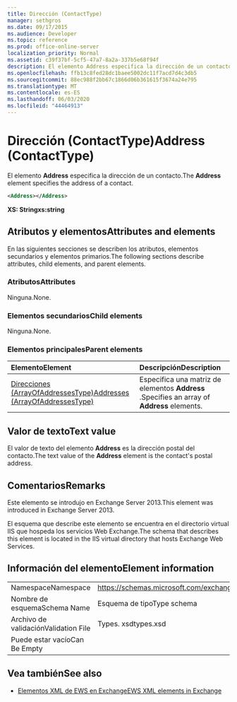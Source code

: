 ```yaml
---
title: Dirección (ContactType)
manager: sethgros
ms.date: 09/17/2015
ms.audience: Developer
ms.topic: reference
ms.prod: office-online-server
localization_priority: Normal
ms.assetid: c39f37bf-5cf5-47a7-8a2a-337b5e68f94f
description: El elemento Address especifica la dirección de un contacto.
ms.openlocfilehash: ffb13c8fed28dc1baee5002dc11f7acd7d4c3db5
ms.sourcegitcommit: 88ec988f2bb67c1866d06b361615f3674a24e795
ms.translationtype: MT
ms.contentlocale: es-ES
ms.lasthandoff: 06/03/2020
ms.locfileid: "44464913"
---
```

# <a name="address-contacttype"></a><span data-ttu-id="6ea70-103">Dirección (ContactType)</span><span class="sxs-lookup"><span data-stu-id="6ea70-103">Address (ContactType)</span></span>

<span data-ttu-id="6ea70-104">El elemento **Address** especifica la dirección de un contacto.</span><span class="sxs-lookup"><span data-stu-id="6ea70-104">The **Address** element specifies the address of a contact.</span></span> 
  
```XML
<Address></Address>
```

 <span data-ttu-id="6ea70-105">**XS: String**</span><span class="sxs-lookup"><span data-stu-id="6ea70-105">**xs:string**</span></span>
## <a name="attributes-and-elements"></a><span data-ttu-id="6ea70-106">Atributos y elementos</span><span class="sxs-lookup"><span data-stu-id="6ea70-106">Attributes and elements</span></span>

<span data-ttu-id="6ea70-107">En las siguientes secciones se describen los atributos, elementos secundarios y elementos primarios.</span><span class="sxs-lookup"><span data-stu-id="6ea70-107">The following sections describe attributes, child elements, and parent elements.</span></span>
  
### <a name="attributes"></a><span data-ttu-id="6ea70-108">Atributos</span><span class="sxs-lookup"><span data-stu-id="6ea70-108">Attributes</span></span>

<span data-ttu-id="6ea70-109">Ninguna.</span><span class="sxs-lookup"><span data-stu-id="6ea70-109">None.</span></span>
  
### <a name="child-elements"></a><span data-ttu-id="6ea70-110">Elementos secundarios</span><span class="sxs-lookup"><span data-stu-id="6ea70-110">Child elements</span></span>

<span data-ttu-id="6ea70-111">Ninguna.</span><span class="sxs-lookup"><span data-stu-id="6ea70-111">None.</span></span>
  
### <a name="parent-elements"></a><span data-ttu-id="6ea70-112">Elementos principales</span><span class="sxs-lookup"><span data-stu-id="6ea70-112">Parent elements</span></span>

|<span data-ttu-id="6ea70-113">**Elemento**</span><span class="sxs-lookup"><span data-stu-id="6ea70-113">**Element**</span></span>|<span data-ttu-id="6ea70-114">**Descripción**</span><span class="sxs-lookup"><span data-stu-id="6ea70-114">**Description**</span></span>|
|:-----|:-----|
|[<span data-ttu-id="6ea70-115">Direcciones (ArrayOfAddressesType)</span><span class="sxs-lookup"><span data-stu-id="6ea70-115">Addresses (ArrayOfAddressesType)</span></span>](addresses-arrayofaddressestype.md) <br/> |<span data-ttu-id="6ea70-116">Especifica una matriz de elementos **Address** .</span><span class="sxs-lookup"><span data-stu-id="6ea70-116">Specifies an array of **Address** elements.</span></span>  <br/> |
   
## <a name="text-value"></a><span data-ttu-id="6ea70-117">Valor de texto</span><span class="sxs-lookup"><span data-stu-id="6ea70-117">Text value</span></span>

<span data-ttu-id="6ea70-118">El valor de texto del elemento **Address** es la dirección postal del contacto.</span><span class="sxs-lookup"><span data-stu-id="6ea70-118">The text value of the **Address** element is the contact's postal address.</span></span> 
  
## <a name="remarks"></a><span data-ttu-id="6ea70-119">Comentarios</span><span class="sxs-lookup"><span data-stu-id="6ea70-119">Remarks</span></span>

<span data-ttu-id="6ea70-120">Este elemento se introdujo en Exchange Server 2013.</span><span class="sxs-lookup"><span data-stu-id="6ea70-120">This element was introduced in Exchange Server 2013.</span></span>
  
<span data-ttu-id="6ea70-121">El esquema que describe este elemento se encuentra en el directorio virtual IIS que hospeda los servicios Web Exchange.</span><span class="sxs-lookup"><span data-stu-id="6ea70-121">The schema that describes this element is located in the IIS virtual directory that hosts Exchange Web Services.</span></span>
  
## <a name="element-information"></a><span data-ttu-id="6ea70-122">Información del elemento</span><span class="sxs-lookup"><span data-stu-id="6ea70-122">Element information</span></span>

|||
|:-----|:-----|
|<span data-ttu-id="6ea70-123">Namespace</span><span class="sxs-lookup"><span data-stu-id="6ea70-123">Namespace</span></span>  <br/> |https://schemas.microsoft.com/exchange/services/2006/types  <br/> |
|<span data-ttu-id="6ea70-124">Nombre de esquema</span><span class="sxs-lookup"><span data-stu-id="6ea70-124">Schema Name</span></span>  <br/> |<span data-ttu-id="6ea70-125">Esquema de tipo</span><span class="sxs-lookup"><span data-stu-id="6ea70-125">Type schema</span></span>  <br/> |
|<span data-ttu-id="6ea70-126">Archivo de validación</span><span class="sxs-lookup"><span data-stu-id="6ea70-126">Validation File</span></span>  <br/> |<span data-ttu-id="6ea70-127">Types. xsd</span><span class="sxs-lookup"><span data-stu-id="6ea70-127">types.xsd</span></span>  <br/> |
|<span data-ttu-id="6ea70-128">Puede estar vacío</span><span class="sxs-lookup"><span data-stu-id="6ea70-128">Can Be Empty</span></span>  <br/> ||
   
## <a name="see-also"></a><span data-ttu-id="6ea70-129">Vea también</span><span class="sxs-lookup"><span data-stu-id="6ea70-129">See also</span></span>

- [<span data-ttu-id="6ea70-130">Elementos XML de EWS en Exchange</span><span class="sxs-lookup"><span data-stu-id="6ea70-130">EWS XML elements in Exchange</span></span>](ews-xml-elements-in-exchange.md)

